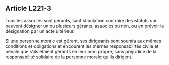Article L221-3
----
Tous les associés sont gérants, sauf stipulation contraire des statuts qui
peuvent désigner un ou plusieurs gérants, associés ou non, ou en prévoir la
désignation par un acte ultérieur.

Si une personne morale est gérant, ses dirigeants sont soumis aux mêmes
conditions et obligations et encourent les mêmes responsabilités civile et
pénale que s'ils étaient gérants en leur nom propre, sans préjudice de la
responsabilité solidaire de la personne morale qu'ils dirigent.
